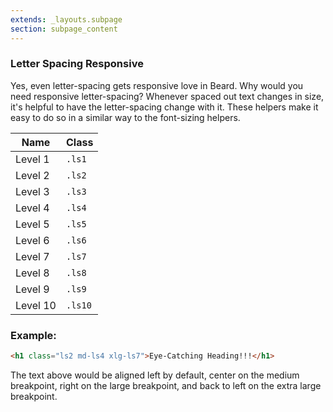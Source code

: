 ```yaml
---
extends: _layouts.subpage
section: subpage_content
---
```

<h3 class="tcg50 ft7 md-ft10 fw3 mb2 md-mb3 flex aic acc">Letter Spacing <a class="badge br3 bg1 tcw ft1 md-ft3 uppercase ls1 fw6 ml1" title="These helpers accept responsive prefixes">Responsive</a></h3>
<p class="tcg50 ft5 fw3 mb4 lh2">Yes, even letter-spacing gets responsive love in Beard. Why would you need responsive letter-spacing? Whenever spaced out text changes in size, it's helpful to have the letter-spacing change with it. These helpers make it easy to do so in a similar way to the font-sizing helpers.</p>

<table class="w100 mb6 ft4 tcg60 lh2">
    <thead>
        <tr class="brdr1--bottom bcg10">
            <th class="pv1">Name</th>
            <th class="pv1">Class</th>
        </tr>
    </thead>
    <tr class="brdr1--bottom bcg10">
        <td class="pv1">Level 1</td>
        <td class="pv1"><code>.ls1</code></td>
    </tr>
    <tr class="brdr1--bottom bcg10">
        <td class="pv1">Level 2</td>
        <td class="pv1"><code>.ls2</code></td>
    </tr>
    <tr class="brdr1--bottom bcg10">
        <td class="pv1">Level 3</td>
        <td class="pv1"><code>.ls3</code></td>
    </tr>
    <tr class="brdr1--bottom bcg10">
        <td class="pv1">Level 4</td>
        <td class="pv1"><code>.ls4</code></td>
    </tr>
    <tr class="brdr1--bottom bcg10">
        <td class="pv1">Level 5</td>
        <td class="pv1"><code>.ls5</code></td>
    </tr>
    <tr class="brdr1--bottom bcg10">
        <td class="pv1">Level 6</td>
        <td class="pv1"><code>.ls6</code></td>
    </tr>
    <tr class="brdr1--bottom bcg10">
        <td class="pv1">Level 7</td>
        <td class="pv1"><code>.ls7</code></td>
    </tr>
    <tr class="brdr1--bottom bcg10">
        <td class="pv1">Level 8</td>
        <td class="pv1"><code>.ls8</code></td>
    </tr>
    <tr class="brdr1--bottom bcg10">
        <td class="pv1">Level 9</td>
        <td class="pv1"><code>.ls9</code></td>
    </tr>
    <tr class="brdr1--bottom bcg10">
        <td class="pv1">Level 10</td>
        <td class="pv1"><code>.ls10</code></td>
    </tr>
</table>

<h3 class="tcg50 ft6 fw3 mb2 md-mb3 flex aic acc">Example:</h3>

```html
<h1 class="ls2 md-ls4 xlg-ls7">Eye-Catching Heading!!!</h1>
```

<p class="tcg50 ft5 fw3 mb4 lh2">The text above would be aligned left by default, center on the medium breakpoint, right on the large breakpoint, and back to left on the extra large breakpoint.</p>
